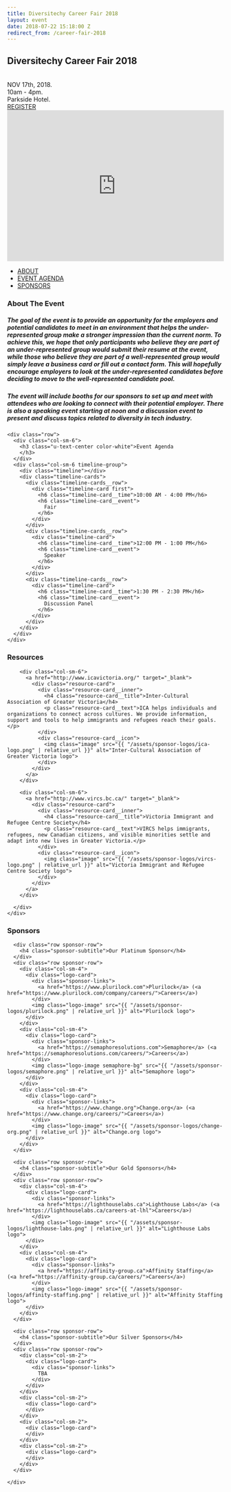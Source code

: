 ```yaml
---
title: Diversitechy Career Fair 2018
layout: event
date: 2018-07-22 15:18:00 Z
redirect_from: /career-fair-2018
---
```


<!-- Start subheader -->
<div id="subheader" class="subheader container">
  <div class="subheader__content">
    <div class="subheader_eventName row">
      <h2 class="col-md-12">Diversitechy Career Fair 2018</h2>
    </div>
    <br>
    <div class="subheader_eventHackInfo row">
        <div class="col-md-6">
            <div>NOV 17th, 2018.</div>
            <div>10am - 4pm.</div>
            <div>Parkside Hotel.</div>
            <div><a href="https://goo.gl/forms/cNefSko83ldpWA8r2" class="btn btn-primary">REGISTER</a></div>
        </div>
        <div class="col-md-6">
          <iframe src="https://www.google.com/maps/embed?pb=!1m18!1m12!1m3!1d2657.071892598127!2d-123.36514290719249!3d48.420464755160616!2m3!1f0!2f0!3f0!3m2!1i1024!2i768!4f13.1!3m3!1m2!1s0x548f74919ef647ad%3A0x26fdd3d930907742!2sThe+Parkside+Hotel+%26+Spa!5e0!3m2!1sen!2sca!4v1540154749535" width="100%" height="350px" frameborder="0" style="border:0" allowfullscreen></iframe>
        </div>
    </div>
    <div class="subheader__nav row">
      <ul class="col-md-12 nav-list">
        <li><a href="#about" class="list__item active">ABOUT</a></li>
        <li><a href="#agenda" class="list__item">EVENT AGENDA</a></li>
        <li><a href="#sponsors" class="list__item last">SPONSORS</a></li>
      </ul>
    </div>
  </div>
</div>
<!-- End subheader -->

<!-- Start about -->
<div id="about" class="about bg-color-white">
  <div class="container">
    <div class="row">
      <div class="col-sm-8 col-sm-push-2">
        <div class="about__content">
          <h3>About The Event</h3>
          <h5 class="about__text">The goal of the event is to provide an opportunity for the employers and potential candidates to meet in an environment that helps the under-represented group make a stronger impression than the current norm. To achieve this, we hope that only participants who believe they are part of an under-represented group would submit their resume at the event, while those who believe they are part of a well-represented group would simply leave a business card or fill out a contact form. This will hopefully encourage employers to look at the under-represented candidates before deciding to move to the well-represented candidate pool.</h5>
          <h5 class="about__text">The event will include booths for our sponsors to set up and meet with attendees who are looking to connect with their potential employer. There is also a speaking event starting at noon and a discussion event to present and discuss topics related to diversity in tech industry.</h5>
        </div>
      </div>
    </div>
  </div>
</div>
<!-- End about -->

<!-- Start Event Agenda -->
<div id="agenda" class="agenda">
  <div class="container">

    <div class="row">
      <div class="col-sm-6">
        <h3 class="u-text-center color-white">Event Agenda
        </h3>
      </div>
      <div class="col-sm-6 timeline-group">
        <div class="timeline"></div>
        <div class="timeline-cards">
          <div class="timeline-cards__row">
            <div class="timeline-card first">
              <h6 class="timeline-card__time">10:00 AM - 4:00 PM</h6>
              <h6 class="timeline-card__event">
                Fair
              </h6>
            </div>
          </div>
          <div class="timeline-cards__row">
            <div class="timeline-card">
              <h6 class="timeline-card__time">12:00 PM - 1:00 PM</h6>
              <h6 class="timeline-card__event">
                Speaker
              </h6>
            </div>
          </div>
          <div class="timeline-cards__row">
            <div class="timeline-card">
              <h6 class="timeline-card__time">1:30 PM - 2:30 PM</h6>
              <h6 class="timeline-card__event">
                Discussion Panel
              </h6>
            </div>
          </div>
        </div>
      </div>
    </div>

  </div>
</div>
<!-- End Event Agenda -->

<!-- Start Resources -->
<div id="resources" class="resources bg-color-white">
  <div class="container">
    <h3 class="u-text-center">Resources</h3>
    <div class="resource-group">
      <div class="row">
        <!--
        <div class="col-sm-6">
          <a href="https://www.canadalearningcode.ca/" target="_blank">
            <div class="resource-card">
              <div class="resource-card__inner">
                <h4 class="resource-card__title">Canada Learning Code</h4>
                <p class="resource-card__text">We’re here to make sure that all Canadians — particularly women, girls, people with diabilities, Indigenous youth and newcomers — have access …</p>
              </div>
              <div class="resource-card__icon">
                <img class="image" src="images/resource_logo/canadaLearningCode-logo.png" alt="">
              </div>
            </div>
          </a>
        </div>
        -->

        <div class="col-sm-6">
          <a href="http://www.icavictoria.org/" target="_blank">
            <div class="resource-card">
              <div class="resource-card__inner">
                <h4 class="resource-card__title">Inter-Cultural Association of Greater Victoria</h4>
                <p class="resource-card__text">ICA helps individuals and organizations to connect across cultures. We provide information, support and tools to help immigrants and refugees reach their goals.</p>
              </div>
              <div class="resource-card__icon">
                <img class="image" src="{{ "/assets/sponsor-logos/ica-logo.png" | relative_url }}" alt="Inter-Cultural Association of Greater Victoria logo">
              </div>
            </div>
          </a>
        </div>

        <div class="col-sm-6">
          <a href="http://www.vircs.bc.ca/" target="_blank">
            <div class="resource-card">
              <div class="resource-card__inner">
                <h4 class="resource-card__title">Victoria Immigrant and Refugee Centre Society</h4>
                <p class="resource-card__text">VIRCS helps immigrants, refugees, new Canadian citizens, and visible minorities settle and adapt into new lives in Greater Victoria.</p>
              </div>
              <div class="resource-card__icon">
                <img class="image" src="{{ "/assets/sponsor-logos/vircs-logo.png" | relative_url }}" alt="Victoria Immigrant and Refugee Centre Society logo">
              </div>
            </div>
          </a>
        </div>

      </div>
    </div>
  </div>

</div>
<!-- End Resources -->

<!-- Sponsors -->
<div id="sponsors" class="sponsors bg-color-white">
  <div class="container">
    <h3 class="u-text-center">Sponsors</h3>
    <div class="sponsor-group">

      <div class="row sponsor-row">
        <h4 class="sponsor-subtitle">Our Platinum Sponsor</h4>
      </div>
      <div class="row sponsor-row">
        <div class="col-sm-4">
          <div class="logo-card">
            <div class="sponsor-links">
              <a href="https://www.plurilock.com">Plurilock</a> (<a href="https://www.plurilock.com/company/careers/">Careers</a>)
            </div>
            <img class="logo-image" src="{{ "/assets/sponsor-logos/plurilock.png" | relative_url }}" alt="Plurilock logo">
          </div>
        </div>
        <div class="col-sm-4">
          <div class="logo-card">
            <div class="sponsor-links">
              <a href="https://semaphoresolutions.com">Semaphore</a> (<a href="https://semaphoresolutions.com/careers/">Careers</a>)
            </div>
            <img class="logo-image semaphore-bg" src="{{ "/assets/sponsor-logos/semaphore.png" | relative_url }}" alt="Semaphore logo">
          </div>
        </div>
        <div class="col-sm-4">
          <div class="logo-card">
            <div class="sponsor-links">
              <a href="https://www.change.org">Change.org</a> (<a href="https://www.change.org/careers/">Careers</a>)
            </div>
            <img class="logo-image" src="{{ "/assets/sponsor-logos/change-org.png" | relative_url }}" alt="Change.org logo">
          </div>
        </div>
      </div>

      <div class="row sponsor-row">
        <h4 class="sponsor-subtitle">Our Gold Sponsors</h4>
      </div>
      <div class="row sponsor-row">
        <div class="col-sm-4">
          <div class="logo-card">
            <div class="sponsor-links">
              <a href="https://lighthouselabs.ca">Lighthouse Labs</a> (<a href="https://lighthouselabs.ca/careers-at-lhl">Careers</a>)
            </div>
            <img class="logo-image" src="{{ "/assets/sponsor-logos/lighthouse-labs.png" | relative_url }}" alt="Lighthouse Labs logo">
          </div>
        </div>
        <div class="col-sm-4">
          <div class="logo-card">
            <div class="sponsor-links">
              <a href="https://affinity-group.ca">Affinity Staffing</a> (<a href="https://affinity-group.ca/careers/">Careers</a>)
            </div>
            <img class="logo-image" src="{{ "/assets/sponsor-logos/affinity-staffing.png" | relative_url }}" alt="Affinity Staffing logo">
          </div>
        </div>
      </div>

      <div class="row sponsor-row">
        <h4 class="sponsor-subtitle">Our Silver Sponsors</h4>
      </div>
      <div class="row sponsor-row">
        <div class="col-sm-2">
          <div class="logo-card">
            <div class="sponsor-links">
              TBA
            </div>
          </div>
        </div>
        <div class="col-sm-2">
          <div class="logo-card">
          </div>
        </div>
        <div class="col-sm-2">
          <div class="logo-card">
          </div>
        </div>
        <div class="col-sm-2">
          <div class="logo-card">
          </div>
        </div>
      </div>

    </div>
  </div>

</div>
